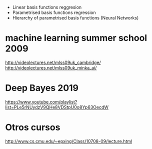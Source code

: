 - Linear basis functions reggresion
- Parametrised basis functions regression
- Hierarchy of parametrised basis functions (Neural Networks)


# machine learning summer school 2009
http://videolectures.net/mlss09uk_cambridge/
http://videolectures.net/mlss09uk_minka_ai/

# Deep Bayes 2019
https://www.youtube.com/playlist?list=PLe5rNUydzV9QHe8VDStpU0o8Yp63OecdW

# Otros cursos
http://www.cs.cmu.edu/~epxing/Class/10708-09/lecture.html
